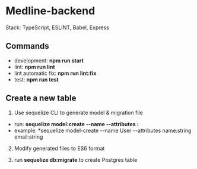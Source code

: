 # Medline-backend 
Stack: TypeScript, ESLINT, Babel, Express

## Commands
- development: **npm run start** 
- lint: **npm run lint**
- lint automatic fix: **npm run lint:fix**
- test: **npm run test**

## Create a new table
1. Use sequelize CLI to generate model & migration file

- run: **sequelize model:create --name <model-name> --attributes <attribute-name>:<attribute-type>** 
- example: *sequelize model-create --name User --attributes name:string email:string
  
2. Modify generated files to ES6 format

3. run **sequelize db:migrate** to create Postgres table
